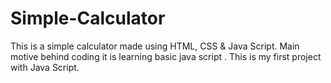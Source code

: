 # Simple-Calculator
This is a simple calculator made using HTML, CSS & Java Script.
Main motive behind coding it is learning basic java script .
This is my first project with Java Script.
